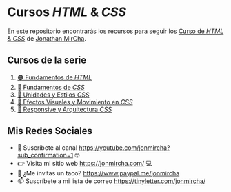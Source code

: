 # Cursos _HTML_ & _CSS_

En este repositorio encontrarás los recursos para seguir los [Curso de _HTML_ & _CSS_](https://www.youtube.com/playlist?list=PLvq-jIkSeTUZYcX9SYwVe7f66afwd9qk_) de [Jonathan MirCha](https://jonmircha.com/).

## Cursos de la serie

1. [🟠 Fundamentos de _HTML_](https://www.youtube.com/watch?v=-oK6zL01fNM)
1. [🔵 Fundamentos de _CSS_](https://www.youtube.com/watch?v=K3xmRF8ab1o)
1. [🔵 Unidades y Estilos _CSS_](https://www.youtube.com/watch?v=p_lT7AgpEMU)
1. [🔵 Efectos Visuales y Movimiento en _CSS_](https://www.youtube.com/watch?v=mVhoGXkDbMw)
1. [🔴 Responsive y Arquitectura _CSS_](https://www.youtube.com/watch?v=udGrXWeJp1Y)

## Mis Redes Sociales

- 🔔 Suscríbete al canal https://youtube.com/jonmircha?sub_confirmation=1 🤓
- 👉 Visita mi sitio web https://jonmircha.com/ 💻
- 🌮 ¿Me invítas un taco? https://www.paypal.me/jonmircha
- 📫 Suscríbete a mi lista de correo https://tinyletter.com/jonmircha/
